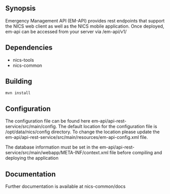 ## Synopsis

Emergency Management API (EM-API) provides rest endpoints that support the NICS web client as well as the NICS mobile application. Once deployed, em-api can be accessed from your server via /em-api/v1/   

## Dependencies
- nics-tools
- nics-common

## Building

    mvn install

## Configuration

The configuration file can be found here em-api/api-rest-service/src/main/config. The default location for the configuration file is /opt/data/nics/config directory. To change the location please update the em-api/api-rest-service/src/main/resources/em-api-config.xml file.

The database information must be set in the em-api/api-rest-service/src/main/webapp/META-INF/context.xml file before compiling and deploying the application

## Documentation

Further documentation is available at nics-common/docs
